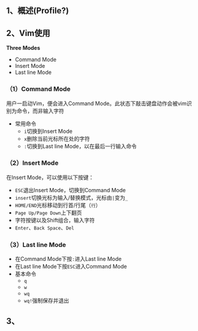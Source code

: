 ## 1、概述(Profile?)

## 2、Vim使用

**Three Modes**
- Command Mode
- Insert Mode
- Last line Mode

### （1）Command Mode
用户一启动Vim，便会进入Command Mode。此状态下敲击键盘动作会被vim识别为命令，而非输入字符
- 常用命令
    - `i`切换到Insert Mode
    - `x`删除当前光标所在处的字符
    - `:`切换到Last line Mode，以在最后一行输入命令
### （2）Insert Mode
在Insert Mode，可以使用以下按键：
- `ESC`退出Insert Mode，切换到Command Mode
- `insert`切换光标为输入/替换模式，光标由`|`变为`_`
- `HOME/END`光标移动到行首/行尾（`行`）
- `Page Up/Page Down`上下翻页
- 字符按键以及Shift组合，输入字符
- `Enter`、`Back Space`、`Del`

### （3）Last line Mode
- 在Command Mode下按`:`进入Last line Mode
- 在Last line Mode下按`ESC`进入Command Mode
- 基本命令
    - `q`
    - `w`
    - `wq`
    - `wq!`强制保存并退出

## 3、
